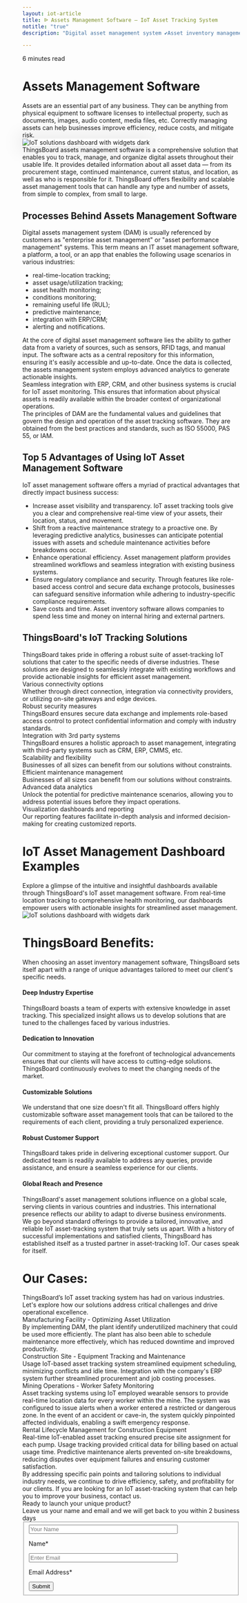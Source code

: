 ```yaml
---
layout: iot-article
title: ᐉ Assets Management Software — IoT Asset Tracking System
notitle: "true"
description: "Digital asset management system ✔Asset inventory management software ⚫ ThingsBoard ➤ Helps track ✔ assets ✔ inventory ✔ tools ✔ and more"

---
```

<section class="hero light-text"></section>
<div id="header-block" class="block-wrapper wrapper-main-color">
    <div class="block-content">
        <div class="text-wrapper">
            <span class="read-info">6 minutes read</span>
            <h1>Assets Management Software</h1>
            <div class="text-content medium-margin">Assets are an essential part of any business. They can be anything from physical equipment to software licenses to intellectual property, such as documents, images, audio content, media files, etc. Correctly managing assets can help businesses improve efficiency, reduce costs, and mitigate risk.</div>
        </div>
        <img style="box-shadow: 0px 0px 40px 10px #00000014;" class="image" srcset="/images/iot-articles/asset-management_1_1090x658.png 1090w, /images/iot-articles/asset-management_1_2180x1316.png 2180w" sizes="(max-width: 1920px) 1090px, (min-width: 1921px) 2180px" src="/images/iot-articles/asset-management_1_1090x658.png" alt="IoT solutions dashboard with widgets dark"/>
        <div class="text-wrapper">
            <div class="text-content medium-margin">ThingsBoard assets management software is a comprehensive solution that enables you to track, manage, and organize digital assets throughout their usable life. It provides detailed information about all asset data — from its procurement stage, continued maintenance, current status, and location, as well as who is responsible for it. ThingsBoard offers flexibility and scalable asset management tools that can handle any type and number of assets, from simple to complex, from small to large.</div>
        </div>
        <div class="text-wrapper">
            <h2>Processes Behind Assets Management Software</h2>
            <div class="text-content medium-margin">Digital assets management system (DAM) is usually referenced by customers as "enterprise asset management" or "asset performance management" systems. This term means an IT asset management software, a platform, a tool, or an app that enables the following usage scenarios in various industries:</div>
            <ul class="list">
                <li><span class="bold-text">real-time-location tracking;</span></li>
                <li><span class="bold-text">asset usage/utilization tracking;</span></li>
                <li><span class="bold-text">asset health monitoring;</span></li>
                <li><span class="bold-text">conditions monitoring;</span></li>
                <li><span class="bold-text">remaining useful life (RUL);</span></li>
                <li><span class="bold-text">predictive maintenance;</span></li>
                <li><span class="bold-text">integration with ERP/CRM;</span></li>
                <li><span class="bold-text">alerting and notifications.</span></li>
            </ul>
            <div class="text-content small-margin">At the core of digital asset management software lies the ability to gather data from a variety of sources, such as sensors, RFID tags, and manual input. The software acts as a central repository for this information, ensuring it's easily accessible and up-to-date. Once the data is collected, the assets management system employs advanced analytics to generate actionable insights.</div>
            <div class="text-content small-margin">
            Seamless integration with ERP, CRM, and other business systems is crucial for IoT asset monitoring. This ensures that information about physical assets is readily available within the broader context of organizational operations.</div>
            <div class="text-content small-margin">
            The principles of DAM are the fundamental values and guidelines that govern the design and operation of the asset tracking software. They are obtained from the best practices and standards, such as ISO 55000, PAS 55, or IAM.</div>
            <h2>Top 5 Advantages of Using IoT Asset Management Software</h2>
            <div class="text-content medium-margin">IoT asset management software offers a myriad of practical advantages that directly impact business success:</div>
            <ul class="list">
                <li><span class="bold-text">Increase asset visibility and transparency.</span> IoT asset tracking tools give you a clear and comprehensive real-time view of your assets, their location, status, and movement.</li>
                <li><span class="bold-text">Shift from a reactive maintenance strategy to a proactive one.</span> By leveraging predictive analytics, businesses can anticipate potential issues with assets and schedule maintenance activities before breakdowns occur. </li>
                <li><span class="bold-text">Enhance operational efficiency.</span> Asset management platform provides streamlined workflows and seamless integration with existing business systems.</li>
                <li><span class="bold-text">Ensure regulatory compliance and security.</span> Through features like role-based access control and secure data exchange protocols, businesses can safeguard sensitive information while adhering to industry-specific compliance requirements.</li>
                <li><span class="bold-text">Save costs and time.</span> Asset inventory software allows companies to spend less time and money on internal hiring and external partners.</li>
            </ul>
            <h2>ThingsBoard's IoT Tracking Solutions</h2>
            <div class="text-content">ThingsBoard takes pride in offering a robust suite of asset-tracking IoT solutions that cater to the specific needs of diverse industries. These solutions are designed to seamlessly integrate with existing workflows and provide actionable insights for efficient asset management.</div>
        </div>
        <div class="definitions-block">
            <div class="definitions-list side-paddings">
                <div class="definitions-list-item one-to-one-and-half align-start">
                    <div class="term bold padding-top">Various connectivity options</div>
                    <div class="definition">Whether through direct connection, integration via connectivity providers, or utilizing on-site gateways and edge devices.</div>
                </div>
                <div class="definitions-list-item one-to-one-and-half align-start">
                    <div class="term bold">Robust security measures</div>
                    <div class="definition">ThingsBoard ensures secure data exchange and implements role-based access control to protect confidential information and comply with industry standards.</div>
                </div>
                <div class="definitions-list-item one-to-one-and-half align-start">
                    <div class="term bold padding-top">Integration with 3rd party systems</div>
                    <div class="definition">ThingsBoard ensures a holistic approach to asset management, integrating with third-party systems such as CRM, ERP, CMMS, etc.</div>
                </div>
                <div class="definitions-list-item one-to-one-and-half align-start">
                    <div class="term bold">Scalability and flexibility</div>
                    <div class="definition">Businesses of all sizes can benefit from our solutions without constraints.</div>
                </div>
                <div class="definitions-list-item one-to-one-and-half align-start">
                    <div class="term bold">Efficient maintenance management</div>
                    <div class="definition">Businesses of all sizes can benefit from our solutions without constraints.</div>
                </div>
                <div class="definitions-list-item one-to-one-and-half align-start">
                    <div class="term bold">Advanced data analytics</div>
                    <div class="definition">Unlock the potential for predictive maintenance scenarios, allowing you to address potential issues before they impact operations.</div>
                </div>
                <div class="definitions-list-item one-to-one-and-half align-start">
                    <div class="term bold">Visualization dashboards and reporting</div>
                    <div class="definition">Our reporting features facilitate in-depth analysis and informed decision-making for creating customized reports.</div>
                </div>
            </div>
        </div>
        <div class="text-wrapper">
            <h1>IoT Asset Management Dashboard Examples</h1>
            <div class="text-content medium-margin">Explore a glimpse of the intuitive and insightful dashboards available through ThingsBoard's IoT asset management software. From real-time location tracking to comprehensive health monitoring, our dashboards empower users with actionable insights for streamlined asset management.</div>
        </div>
        <img class="image" srcset="/images/iot-articles/asset-management_2_1090x682.png 1090w, /images/iot-articles/asset-management_2_2180x1364.png 2180w" sizes="(max-width: 1920px) 1090px, (min-width: 1921px) 2180px" src="/images/iot-articles/asset-management_2_1090x682.png" alt="IoT solutions dashboard with widgets dark"/>
        <div class="text-wrapper">
            <h1>ThingsBoard Benefits:</h1>
            <div class="text-content medium-margin">When choosing an asset inventory management software, ThingsBoard sets itself apart with a range of unique advantages tailored to meet our client's specific needs.</div>
            <h4 class="h4-left">Deep Industry Expertise</h4>
            <div class="text-content medium-margin">ThingsBoard boasts a team of experts with extensive knowledge in asset tracking. This specialized insight allows us to develop solutions that are tuned to the challenges faced by various industries.</div>
            <h4 class="h4-left">Dedication to Innovation</h4>
            <div class="text-content medium-margin">Our commitment to staying at the forefront of technological advancements ensures that our clients will have access to cutting-edge solutions. ThingsBoard continuously evolves to meet the changing needs of the market.</div>
            <h4 class="h4-left">Customizable Solutions</h4>
            <div class="text-content medium-margin">We understand that one size doesn't fit all. ThingsBoard offers highly customizable software asset management tools that can be tailored to the requirements of each client, providing a truly personalized experience.</div>
            <h4 class="h4-left">Robust Customer Support</h4>
            <div class="text-content medium-margin">ThingsBoard takes pride in delivering exceptional customer support. Our dedicated team is readily available to address any queries, provide assistance, and ensure a seamless experience for our clients.</div>
            <h4 class="h4-left">Global Reach and Presence</h4>
            <div class="text-content medium-margin">ThingsBoard's asset management solutions influence on a global scale, serving clients in various countries and industries. This international presence reflects our ability to adapt to diverse business environments.</div>
            <div class="text-content medium-margin">We go beyond standard offerings to provide a tailored, innovative, and reliable IoT asset-tracking system that truly sets us apart. With a history of successful implementations and satisfied clients, ThingsBoard has established itself as a trusted partner in asset-tracking IoT. Our cases speak for itself.</div>
        </div>
        <div class="text-wrapper">
            <h1>Our Cases:</h1>
            <div class="text-content medium-margin">ThingsBoard’s IoT asset tracking system has had on various industries. Let's explore how our solutions address critical challenges and drive operational excellence.</div>
        </div>
        <div class="definitions-block">
            <div class="definitions-list side-paddings">
                <div class="definitions-list-item one-to-one-and-half align-start">
                    <div class="term bold padding-top">Manufacturing Facility - Optimizing Asset Utilization</div>
                    <div class="definition">By implementing DAM, the plant identify underutilized machinery that could be used more efficiently. The plant has also been able to schedule maintenance more effectively, which has reduced downtime and improved productivity.</div>
                </div>
                <div class="definitions-list-item one-to-one-and-half align-start">
                    <div class="term bold">Construction Site - Equipment Tracking and Maintenance</div>
                    <div class="definition">Usage IoT-based asset tracking system streamlined equipment scheduling, minimizing conflicts and idle time. Integration with the company's ERP system further streamlined procurement and job costing processes.</div>
                </div>
                <div class="definitions-list-item one-to-one-and-half align-start">
                    <div class="term bold">Mining Operations - Worker Safety Monitoring</div>
                    <div class="definition">Asset tracking systems using IoT employed wearable sensors to provide real-time location data for every worker within the mine. The system was configured to issue alerts when a worker entered a restricted or dangerous zone. In the event of an accident or cave-in, the system quickly pinpointed affected individuals, enabling a swift emergency response. </div>
                </div>
                <div class="definitions-list-item one-to-one-and-half align-start">
                    <div class="term bold">Rental Lifecycle Management for Construction Equipment</div>
                    <div class="definition">Real-time IoT-enabled asset tracking ensured precise site assignment for each pump. Usage tracking provided critical data for billing based on actual usage time. Predictive maintenance alerts prevented on-site breakdowns, reducing disputes over equipment failures and ensuring customer satisfaction.</div>
                </div>
            </div>
        </div>
        <div class="text-wrapper">
            <div class="text-content medium-margin">By addressing specific pain points and tailoring solutions to individual industry needs, we continue to drive efficiency, safety, and profitability for our clients. If you are looking for an IoT asset-tracking system that can help you to improve your business, contact us.</div>
        </div>
    </div>
</div>
<div id="contact-us" class="block-wrapper wrapper-main-color">
    <div class="block-content">
        <div class="contact-us-content">
            <div class="info">
                <div class="title">Ready to launch your unique product?</div>
                <div class="text">Leave us your name and email and we will get back to you within 2 business days</div>
            </div>
            <form id="contact-form" class="contact-form gtm_form" method="post" onsubmit="return validateContactForm(this)">
                <fieldset>
                    <div class="form-section">
                        <div class="form-element">
                            <label for="name">
                                <input id="name" class="contact-us-form-control" value="" placeholder="Your Name" name="name" type="text" size="40" maxlength="50">
                                <p>Name*</p>
                            </label>
                        </div>
                        <div class="form-element">
                            <label for="email">
                                <input id="email" class="contact-us-form-control" value="" placeholder="Enter Email" name="email" type="email" size="40" maxlength="80">
                                <p>Email Address*</p>
                            </label>
                        </div>
                    </div>
                    <div class="submit-button-container">
                        <input class="contact-us-button" value="Submit" type="submit">
                    </div>
                </fieldset>
            </form>
        </div>
    </div>
</div>